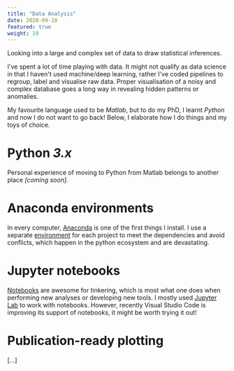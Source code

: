 ```yaml
---
title: "Data Analysis"
date: 2020-09-10
featured: true
weight: 19
---
```


Looking into a large and complex set of data to draw statistical inferences.

I've spent a lot of time playing with data. It might not qualify as data science in that I haven't used machine/deep learning, rather I've coded pipelines to regroup, label and visualise raw data.
Proper visualisation of a noisy and complex database goes a long way in revealing hidden patterns or anomalies.

My favourite language used to be _Matlab_, but to do my PhD, I learnt _Python_ and now I do not want to go back!
Below, I elaborate how I do things and my toys of choice.


# Python _3.x_
Personal experience of moving to Python from Matlab belongs to another place _[coming soon]_.

# Anaconda environments
In every computer, [Anaconda](https://www.anaconda.com/products/individual) is one of the first things I install.
I use a separate [environment](https://docs.conda.io/projects/conda/en/latest/user-guide/tasks/manage-environments.html) for each project to meet the dependencies and avoid conflicts, which happen in the python ecosystem and are devastating.

# Jupyter notebooks
[Notebooks](https://jupyter.org/) are awesome for tinkering, which is most what one does when performing new analyses or developing new tools.
I mostly used [Jupyter Lab](https://jupyterlab.readthedocs.io/en/stable/) to work with notebooks.
However, recently Visual Studio Code is improving its support of notebooks, it might be worth trying it out!

# Publication-ready plotting


[...]